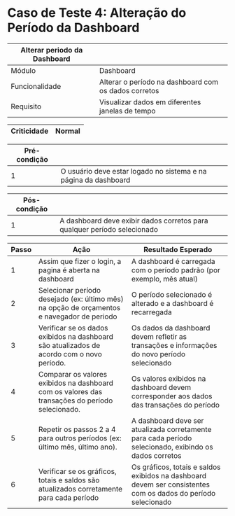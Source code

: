 # Caso de Teste 4: Alteração do Período da Dashboard

| Alterar periodo da Dashboard | |
| ---------------- | ----------|
| Módulo           | Dashboard |
| Funcionalidade   | Alterar o período na dashboard com os dados corretos |
| Requisito        | Visualizar dados em diferentes janelas de tempo |

| Criticidade | Normal |
| ----------- | ------- | 

| Pré-condição |          |     
| ------------ | -------- |
| 1 | O usuário deve estar logado no sistema e na página da dashboard |


| Pós-condição |          |
| ------------ | -------- |
| 1 | A dashboard deve exibir dados corretos para qualquer período selecionado |


| Passo | Ação | Resultado Esperado |
|-------| --------------- | ------- |
| 1     | Assim que fizer o login, a pagina é aberta na dashboard  | A dashboard é carregada com o período padrão (por exemplo, mês atual) |
| 2     | Selecionar período desejado (ex: último mês) na opção de orçamentos e navegador de periodo | O período selecionado é alterado e a dashboard é recarregada |
| 3     | Verificar se os dados exibidos na dashboard são atualizados de acordo com o novo período. | Os dados da dashboard devem refletir as transações e informações do novo período selecionado |
| 4     | Comparar os valores exibidos na dashboard com os valores das transações do período selecionado. | Os valores exibidos na dashboard devem corresponder aos dados das transações do período |
| 5     | Repetir os passos 2 a 4 para outros períodos (ex: último mês, último ano).              | A dashboard deve ser atualizada corretamente para cada período selecionado, exibindo os dados corretos |
| 6     | Verificar se os gráficos, totais e saldos são atualizados corretamente para cada período | Os gráficos, totais e saldos exibidos na dashboard devem ser consistentes com os dados do período selecionado |
